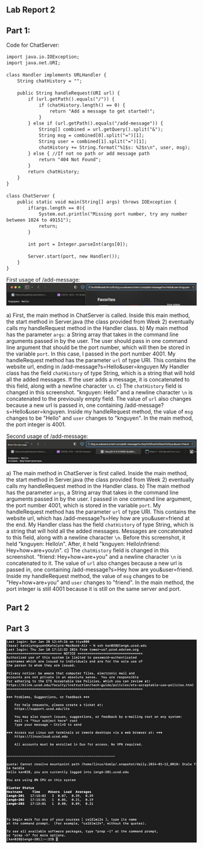 ## Lab Report 2
## Part 1:
Code for ChatServer:
```
import java.io.IOException;
import java.net.URI;

class Handler implements URLHandler {
    String chatHistory = "";

    public String handleRequest(URI url) {
        if (url.getPath().equals("/")) {
            if (chatHistory.length() == 0) {
                return "Add a message to get started!";
            }
        } else if (url.getPath().equals("/add-message")) {
            String[] combined = url.getQuery().split("&");
            String msg = combined[0].split("=")[1];
            String user = combined[1].split("=")[1];
            chatHistory += String.format("%1$s: %2$s\n", user, msg);
        } else { //If not no path or add message path
            return "404 Not Found";
        }
        return chatHistory;
    }
}

class ChatServer {
    public static void main(String[] args) throws IOException {
        if(args.length == 0){
            System.out.println("Missing port number, try any number between 1024 to 49151");
            return;
        }

        int port = Integer.parseInt(args[0]);

        Server.start(port, new Handler());
    }
}
```
First usage of /add-message:
![Adding first message](1add-message.png)

a) First, the main method in ChatServer is called. Inside this main method, the start method in Server.java (the class provided 
from Week 2) eventually calls my handleRequest method in the Handler class.
b) My main method has the parameter `args`: a String array that takes in the command line arguments passed in by the user.
The user should pass in one command line argument that should be the port number, which will then be stored in the variable `port`.
In this case, I passed in the port number 4001.
My handleRequest method has the parameter `url` of type URI. This contains the website url, ending in /add-message?s=Hello&user=knguyen
My Handler class has the field `chatHistory` of type String, which is a string that will hold all the added messages. If the user
adds a message, it is concatenated to this field, along with a newline character `\n`.
c) The `chatHistory` field is changed in this screenshot. "knguyen: Hello" and a newline character `\n` is concatenated to the
previously empty field. The value of `url` also changes because a new url is passed in, one containing /add-message?s=Hello&user=knguyen.
Inside my handleRequest method, the value of `msg` changes to be "Hello" and `user` changes to "knguyen". In the main method,
the port integer is 4001.


Second usage of /add-message:
![Adding second message](2add-message.png)

a) The main method in ChatServer is first called. Inside the main method, the start method in Server.java (the class provided 
from Week 2) eventually calls my handleRequest method in the Handler class.
b) The main method has the parameter `args`, a String array that takes in the command line arguments passed in by the user.
I passed in one command line argument, the port number 4001, which is stored in the variable `port`.
My handleRequest method has the parameter `url` of type URI. This contains the website url, which has 
/add-message?s=Hey how are you&user=friend at the end.
My Handler class has the field `chatHistory` of type String, which is a string that will hold all the added messages. 
Messages are concatenated to this field, along with a newline character `\n`. Before this screenshot, it held "knguyen: Hello\n".
After, it held "knguyen: Hello\nfriend: Hey+how+are+you\n". 
c) The `chatHistory` field is changed in this screenshot. "friend: Hey+how+are+you" and a newline character `\n` is concatenated to it.
The value of `url` also changes because a new url is passed in, one containing /add-message?s=Hey how are you&user=friend.
Inside my handleRequest method, the value of `msg` changes to be "Hey+how+are+you" and `user` changes to "friend".
In the main method, the port integer is still 4001 because it is still on the same server and port.

## Part 2

## Part 3
![Logging in without password](lab2_part3.png)
